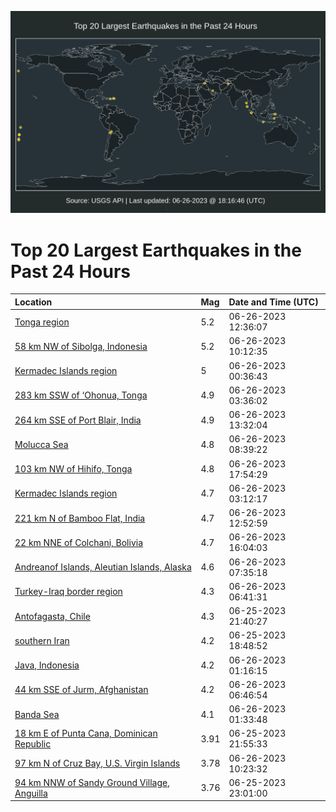 ![Map](./map.png)

# Top 20 Largest Earthquakes in the Past 24 Hours

| Location | Mag | Date and Time (UTC) |
|:---|:---|:---|
| [Tonga region](https://earthquake.usgs.gov/earthquakes/eventpage/us7000kb4m) | 5.2 | 06-26-2023 12:36:07 |
| [58 km NW of Sibolga, Indonesia](https://earthquake.usgs.gov/earthquakes/eventpage/us7000kb3y) | 5.2 | 06-26-2023 10:12:35 |
| [Kermadec Islands region](https://earthquake.usgs.gov/earthquakes/eventpage/us7000kb26) | 5 | 06-26-2023 00:36:43 |
| [283 km SSW of ‘Ohonua, Tonga](https://earthquake.usgs.gov/earthquakes/eventpage/us7000kb2u) | 4.9 | 06-26-2023 03:36:02 |
| [264 km SSE of Port Blair, India](https://earthquake.usgs.gov/earthquakes/eventpage/us7000kb4v) | 4.9 | 06-26-2023 13:32:04 |
| [Molucca Sea](https://earthquake.usgs.gov/earthquakes/eventpage/us7000kb3n) | 4.8 | 06-26-2023 08:39:22 |
| [103 km NW of Hihifo, Tonga](https://earthquake.usgs.gov/earthquakes/eventpage/us6000kn9k) | 4.8 | 06-26-2023 17:54:29 |
| [Kermadec Islands region](https://earthquake.usgs.gov/earthquakes/eventpage/us7000kb2w) | 4.7 | 06-26-2023 03:12:17 |
| [221 km N of Bamboo Flat, India](https://earthquake.usgs.gov/earthquakes/eventpage/us7000kb4r) | 4.7 | 06-26-2023 12:52:59 |
| [22 km NNE of Colchani, Bolivia](https://earthquake.usgs.gov/earthquakes/eventpage/us6000kn7t) | 4.7 | 06-26-2023 16:04:03 |
| [Andreanof Islands, Aleutian Islands, Alaska](https://earthquake.usgs.gov/earthquakes/eventpage/us7000kb3f) | 4.6 | 06-26-2023 07:35:18 |
| [Turkey-Iraq border region](https://earthquake.usgs.gov/earthquakes/eventpage/us7000kb3b) | 4.3 | 06-26-2023 06:41:31 |
| [Antofagasta, Chile](https://earthquake.usgs.gov/earthquakes/eventpage/us7000kb1c) | 4.3 | 06-25-2023 21:40:27 |
| [southern Iran](https://earthquake.usgs.gov/earthquakes/eventpage/us7000kb0q) | 4.2 | 06-25-2023 18:48:52 |
| [Java, Indonesia](https://earthquake.usgs.gov/earthquakes/eventpage/us7000kb2a) | 4.2 | 06-26-2023 01:16:15 |
| [44 km SSE of Jurm, Afghanistan](https://earthquake.usgs.gov/earthquakes/eventpage/us7000kb3d) | 4.2 | 06-26-2023 06:46:54 |
| [Banda Sea](https://earthquake.usgs.gov/earthquakes/eventpage/us7000kb2c) | 4.1 | 06-26-2023 01:33:48 |
| [18 km E of Punta Cana, Dominican Republic](https://earthquake.usgs.gov/earthquakes/eventpage/pr2023176000) | 3.91 | 06-25-2023 21:55:33 |
| [97 km N of Cruz Bay, U.S. Virgin Islands](https://earthquake.usgs.gov/earthquakes/eventpage/pr2023177000) | 3.78 | 06-26-2023 10:23:32 |
| [94 km NNW of Sandy Ground Village, Anguilla](https://earthquake.usgs.gov/earthquakes/eventpage/pr2023176001) | 3.76 | 06-25-2023 23:01:00 |
